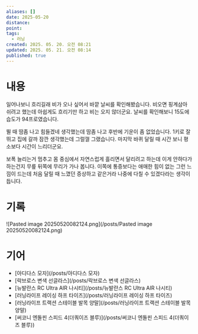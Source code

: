 ```yaml
---
aliases: []
date: 2025-05-20
distance:
point:
tags:
  - 러닝
created: 2025. 05. 20. 오전 08:21
updated: 2025. 05. 21. 오전 08:14
published: true
---
```


# 내용

일어나보니 흐리길래 비가 오나 싶어서 바깥 날씨를 확인해봤습니다. 비오면 핑계삼아 쉬려고 했는데 아쉽게도 흐리기만 하고 비는 오지 않더군요. 날씨를 확인해보니 15도에 습도가 94프로였습니다.

뛸 때 땀좀 나고 힘들겠네 생각했는데 땀좀 나고 후반에 기운이 좀 없었습니다. 1키로 잘뛰고 집에 갈까 잠깐 생각했는데 그럴껄 그랬습니다. 마지막 바퀴 달릴 때 시간 보니 평소보다 시간이 느리더군요.

보폭 늘리는거 멈추고 몸 중심에서 자연스럽게 흘리면서 달리려고 하는데 이게 안하다가 하는건지 무릎 뒤쪽에 무리가 가나 봅니다. 이쪽에 통증보다는 애매한 힘이 없는 그런 느낌이 드는데 처음 달릴 때 느꼈던 증상하고 같은거라 나중에 다칠 수 있겠다라는 생각이 듭니다.

# 기록

![Pasted image 20250520082124.png](/posts/Pasted image 20250520082124.png)

# 기어

- [아디다스 모자](/posts/아디다스 모자)
- [락브로스 변색 선글라스](/posts/락브로스 변색 선글라스)
- [뉴발란스 RC Ultra AIR 나시티](/posts/뉴발란스 RC Ultra AIR 나시티)
- [러닝라이프 레이싱 하프 타이즈](/posts/러닝라이프 레이싱 하프 타이즈)
- [러닝라이프 트랙션 스테이블 발목 양말](/posts/러닝라이프 트랙션 스테이블 발목 양말)
- [써코니 엔돌핀 스피드 4(더쿼이즈 블루)](/posts/써코니 엔돌핀 스피드 4(더쿼이즈 블루))
